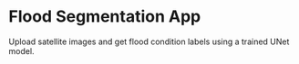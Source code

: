 # Flood Segmentation App

Upload satellite images and get flood condition labels using a trained UNet model.
